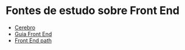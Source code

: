 # Fontes de estudo sobre Front End

* [Cerebro](http://cerebrobr.github.io/cerebro/)
* [Guia Front End](http://jlcarvalho.github.io/guia-frontend/)
* [Front End path](http://frontendpath.com/)
